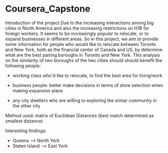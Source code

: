 # Coursera_Capstone
Introduction of the project
Due to the increasing interactions among big cities in North America and also the increasing restrictions on H1B for foreign workers. It seems to be increasingly popular to relocate, or to expand businesses in different areas. So in this project, we aim to provide some information for people who would like to relocate between Toronto and New York, both as the financial center of Canada and US, by determine what are the best pairing boroughs in Toronto and New York. This analysis on the similarity of two boroughs of the two cities should should benefit the following people:

 - working class who'd like to relocate, to find the best area for living/work

 - business people: better make decisions in terms of store selection when making expansion plans

 - any city dwellers who are willing to exploring the simiar community in the other city
 
 Method used: matrix of Euclidean Distances (best match determined as smallest distance)
 
 Interesting findings:
 
 - Queens	--> North York  
 - Staten Island	--> East York
